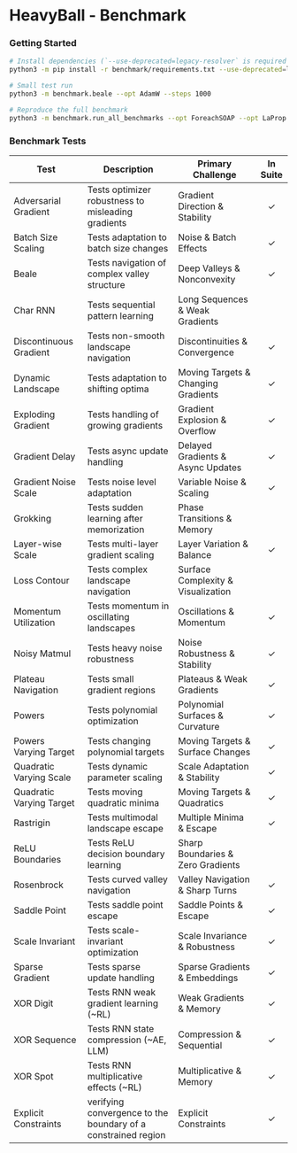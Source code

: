 # HeavyBall - Benchmark

### Getting Started
```BASH
# Install dependencies (`--use-deprecated=legacy-resolver` is required to install the latest BoTorch)
python3 -m pip install -r benchmark/requirements.txt --use-deprecated=legacy-resolver

# Small test run
python3 -m benchmark.beale --opt AdamW --steps 1000

# Reproduce the full benchmark
python3 -m benchmark.run_all_benchmarks --opt ForeachSOAP --opt LaProp --opt AdamW --opt Muon --opt ForeachCachedNewtonPSGD  --opt RMSprop --opt OrthoLaProp --opt ForeachSFAdamW --opt ForeachADOPT --opt LaPropOrtho --opt CachedPSGDKron --opt SignLaProp --opt ForeachSOLP --opt PSGDLRA --opt NewtonPSGDLRA --opt NewtonHybrid2PSGDKron --opt NewtonHybrid2PSGDLRA --opt mars-NewtonHybrid2PSGDLRA --opt MSAMLaProp --opt mars-adaptive-NewtonHybrid2PSGDKron  --opt mars-ortho-NewtonHybrid2PSGDKron --opt MuonLaProp --opt mars-unscaled-NewtonHybrid2PSGDKron --opt mars-NewtonHybrid2PSGDKron --opt cautious-AdamW --opt unscaled_cautious-AdamW --opt mars-AdamW  --dtype float32 --steps 1000000 --trials 1000 --parallelism 256 --seeds 1 --difficulties trivial --difficulties easy --difficulties medium --difficulties hard --difficulties extreme --difficulties nightmare --timeout 2880
```

### Benchmark Tests

| Test | Description | Primary Challenge | In Suite |
|------|-------------|-------------------|:---------:|
| Adversarial Gradient | Tests optimizer robustness to misleading gradients | Gradient Direction & Stability | ✓ |
| Batch Size Scaling | Tests adaptation to batch size changes | Noise & Batch Effects | ✓ |
| Beale | Tests navigation of complex valley structure | Deep Valleys & Nonconvexity | ✓ |
| Char RNN | Tests sequential pattern learning | Long Sequences & Weak Gradients | |
| Discontinuous Gradient | Tests non-smooth landscape navigation | Discontinuities & Convergence | ✓ |
| Dynamic Landscape | Tests adaptation to shifting optima | Moving Targets & Changing Gradients | ✓ |
| Exploding Gradient | Tests handling of growing gradients | Gradient Explosion & Overflow | ✓ |
| Gradient Delay | Tests async update handling | Delayed Gradients & Async Updates | ✓ |
| Gradient Noise Scale | Tests noise level adaptation | Variable Noise & Scaling | ✓ |
| Grokking | Tests sudden learning after memorization | Phase Transitions & Memory | |
| Layer-wise Scale | Tests multi-layer gradient scaling | Layer Variation & Balance | ✓ |
| Loss Contour | Tests complex landscape navigation | Surface Complexity & Visualization | |
| Momentum Utilization | Tests momentum in oscillating landscapes | Oscillations & Momentum | ✓ |
| Noisy Matmul | Tests heavy noise robustness | Noise Robustness & Stability | ✓ |
| Plateau Navigation | Tests small gradient regions | Plateaus & Weak Gradients | ✓ |
| Powers | Tests polynomial optimization | Polynomial Surfaces & Curvature | ✓ |
| Powers Varying Target | Tests changing polynomial targets | Moving Targets & Surface Changes | ✓ |
| Quadratic Varying Scale | Tests dynamic parameter scaling | Scale Adaptation & Stability | ✓ |
| Quadratic Varying Target | Tests moving quadratic minima | Moving Targets & Quadratics | ✓ |
| Rastrigin | Tests multimodal landscape escape | Multiple Minima & Escape | ✓ |
| ReLU Boundaries | Tests ReLU decision boundary learning | Sharp Boundaries & Zero Gradients | |
| Rosenbrock | Tests curved valley navigation | Valley Navigation & Sharp Turns | ✓ |
| Saddle Point | Tests saddle point escape | Saddle Points & Escape | ✓ |
| Scale Invariant | Tests scale-invariant optimization | Scale Invariance & Robustness | ✓ |
| Sparse Gradient | Tests sparse update handling | Sparse Gradients & Embeddings | ✓ |
| XOR Digit | Tests RNN weak gradient learning (~RL) | Weak Gradients & Memory | ✓ |
| XOR Sequence | Tests RNN state compression (~AE, LLM) | Compression & Sequential | ✓ |
| XOR Spot | Tests RNN multiplicative effects (~RL) | Multiplicative & Memory | ✓ |
| Explicit Constraints | verifying convergence to the boundary of a constrained region | Explicit Constraints | ✓ |
